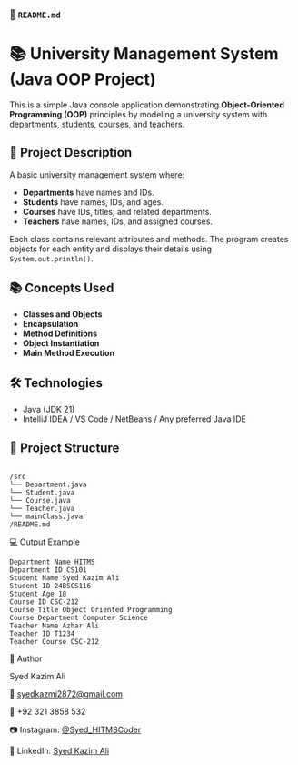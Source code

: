 

### 📄 `README.md`


# 📚 University Management System (Java OOP Project)

This is a simple Java console application demonstrating **Object-Oriented Programming (OOP)** principles by modeling a university system with departments, students, courses, and teachers.

## 📌 Project Description

A basic university management system where:
- **Departments** have names and IDs.
- **Students** have names, IDs, and ages.
- **Courses** have IDs, titles, and related departments.
- **Teachers** have names, IDs, and assigned courses.

Each class contains relevant attributes and methods. The program creates objects for each entity and displays their details using `System.out.println()`.

## 📚 Concepts Used

- **Classes and Objects**
- **Encapsulation**
- **Method Definitions**
- **Object Instantiation**
- **Main Method Execution**

## 🛠️ Technologies

- Java (JDK 21)
- IntelliJ IDEA / VS Code / NetBeans / Any preferred Java IDE

## 📂 Project Structure

```

/src
└── Department.java
└── Student.java
└── Course.java
└── Teacher.java
└── mainClass.java
/README.md

````

 💻 Output Example

```
Department Name HITMS
Department ID CS101
Student Name Syed Kazim Ali
Student ID 24BSCS116
Student Age 18
Course ID CSC-212
Course Title Object Oriented Programming
Course Department Computer Science
Teacher Name Azhar Ali
Teacher ID T1234
Teacher Course CSC-212
```

👤 Author

Syed Kazim Ali

📧 [syedkazmi2872@gmail.com](mailto:syedkazmi2872@gmail.com)

📱 +92 321 3858 532

📷 Instagram: [@Syed\_HITMSCoder](https://instagram.com/Syed_HITMSCoder)

💼 LinkedIn: [Syed Kazim Ali](https://www.linkedin.com/in/syed-kazim-ali)

